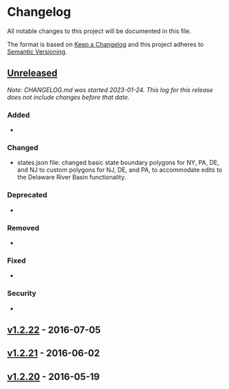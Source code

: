 # Changelog

All notable changes to this project will be documented in this file.

The format is based on [Keep a Changelog](http://keepachangelog.com/en/1.0.0/)
and this project adheres to [Semantic Versioning](http://semver.org/spec/v2.0.0.html).

## [Unreleased](https://github.com/USGS-WiM/StreamStatsServices/tree/staging)

_Note: CHANGELOG.md was started 2023-01-24. This log for this release does not include changes before that date._

### Added 

-

### Changed  

- states.json file: changed basic state boundary polygons for NY, PA, DE, and NJ to custom polygons for NJ, DE, and PA, to accommodate edits to the Delaware River Basin functionality.

### Deprecated 

-

### Removed 

- 

### Fixed  

- 

### Security  

- 

## [v1.2.22](https://github.com/USGS-WiM/StreamStatsServices/releases/tag/V1.2.22) - 2016-07-05

## [v1.2.21](https://github.com/USGS-WiM/StreamStatsServices/releases/tag/V1.2.21) - 2016-06-02

## [v1.2.20](https://github.com/USGS-WiM/StreamStatsServices/releases/tag/V1.2.20) - 2016-05-19
